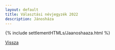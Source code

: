 ```yaml
---
layout: default
title: Választási névjegyzék 2022
description: Jánosháza
---
```


{% include settlementHTMLs/Jaanoshaaza.html %}

[Vissza](./)